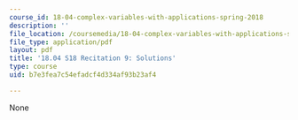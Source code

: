 ```yaml
---
course_id: 18-04-complex-variables-with-applications-spring-2018
description: ''
file_location: /coursemedia/18-04-complex-variables-with-applications-spring-2018/b7e3fea7c54efadcf4d334af93b23af4_MIT18_04S18_Recit9-solutions.pdf
file_type: application/pdf
layout: pdf
title: '18.04 S18 Recitation 9: Solutions'
type: course
uid: b7e3fea7c54efadcf4d334af93b23af4

---
```

None
